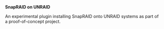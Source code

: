 **SnapRAID on UNRAID**

An experimental plugin installing SnapRAID onto UNRAID systems as part of a proof-of-concept project.

